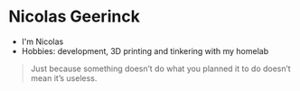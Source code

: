 # Nicolas Geerinck

* I'm Nicolas 
* Hobbies: development, 3D printing and tinkering with my homelab

>  Just because something doesn’t do what you planned it to do doesn’t mean it’s useless.
